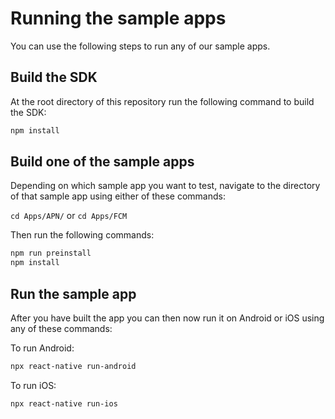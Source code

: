 # Running the sample apps

You can use the following steps to run any of our sample apps.

## Build the SDK

At the root directory of this repository run the following command to build the SDK:

```bash
npm install
```

## Build one of the sample apps

Depending on which sample app you want to test, navigate to the directory of that sample app using either of these commands:

`cd Apps/APN/` or `cd Apps/FCM`

Then run the following commands:

```bash
npm run preinstall
npm install
```

## Run the sample app

After you have built the app you can then now run it on Android or iOS using any of these commands:

To run Android:

```bash
npx react-native run-android
```

To run iOS:

```bash
npx react-native run-ios
```
